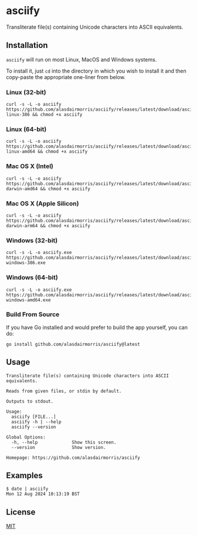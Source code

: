 # asciify

Transliterate file(s) containing Unicode characters into ASCII equivalents.

## Installation

`asciify` will run on most Linux, MacOS and Windows systems.

To install it, just `cd` into the directory in which you wish to install it and then copy-paste the appropriate one-liner from below.

### Linux (32-bit)

```
curl -s -L -o asciify https://github.com/alasdairmorris/asciify/releases/latest/download/asciify-linux-386 && chmod +x asciify
```

### Linux (64-bit)

```
curl -s -L -o asciify https://github.com/alasdairmorris/asciify/releases/latest/download/asciify-linux-amd64 && chmod +x asciify
```

### Mac OS X (Intel)

```
curl -s -L -o asciify https://github.com/alasdairmorris/asciify/releases/latest/download/asciify-darwin-amd64 && chmod +x asciify
```

### Mac OS X (Apple Silicon)

```
curl -s -L -o asciify https://github.com/alasdairmorris/asciify/releases/latest/download/asciify-darwin-arm64 && chmod +x asciify
```

### Windows (32-bit)

```
curl -s -L -o asciify.exe https://github.com/alasdairmorris/asciify/releases/latest/download/asciify-windows-386.exe
```

### Windows (64-bit)

```
curl -s -L -o asciify.exe https://github.com/alasdairmorris/asciify/releases/latest/download/asciify-windows-amd64.exe
```


### Build From Source

If you have Go installed and would prefer to build the app yourself, you can do:

```
go install github.com/alasdairmorris/asciify@latest
```


## Usage

```
Transliterate file(s) containing Unicode characters into ASCII equivalents.

Reads from given files, or stdin by default.

Outputs to stdout.

Usage:
  asciify [FILE...]
  asciify -h | --help
  asciify --version

Global Options:
  -h, --help             Show this screen.
  --version              Show version.

Homepage: https://github.com/alasdairmorris/asciify
```

## Examples

```
$ date | asciify
Mon 12 Aug 2024 10:13:19 BST
```

## License

[MIT](LICENSE)
